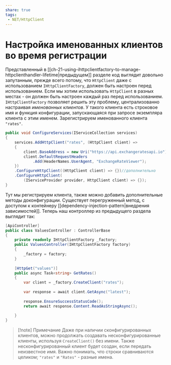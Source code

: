 ```yaml
---
share: true
tags:
 - NET/HttpClient
---
```

# Настройка именованных клиентов во время регистрации
Представленный в [[ch-21-using-ihttpclientfactory-to-manage-httpclienthandler-lifetime|предыдущем]] разделе код выглядит довольно запутанным, прежде всего потому, что `HttpClient` даже с использованием `IHttpClientFactory`, должен быть настроен перед использованием. Если мы хотим использовать `HttpClient` в разных местах - он должен быть настроен каждый раз перед использованием.
`IHttpClientFactory` позволяет решить эту проблему, централизованно настраивая *именованных клиентов*. У такого клиента есть строковое имя и функция конфигурации, запускающаяся при запросе экземпляра клиента с этим именем.
Зарегистрируем именованного клиента `"rates"`.
```csharp
public void ConfigureServices(IServiceCollection services)
{
	services.AddHttpClient("rates", (HttpClient client) =>
	{
		client.BaseAddress = new Uri("https://api.exchangeratesapi.io");
		client.DefaultRequestHeaders
			.Add(HeaderNames.UserAgent, "ExchangeRateViewer");
	})
	.ConfigureHttpClient((HttpClient client) => {})//дополнительно
	.ConfigureHttpClient(
		(IServiceProvider provider, HttpClient client) => {});
}
```
Тут мы регистрируем клиента, также можно добавить дополнительные методы доконфигурации. Существует перегруженный метод, с доступом к контейнеру [[dependency-injection-pattern|внедрения зависимостей]].
Теперь наш контроллер из предыдущего раздела выглядит так:
```csharp
[ApiController]
public class ValuesController : ControllerBase
{
	private readonly IHttpClientFactory _factory;
	public ValuesController(IHttpClientFactory factory)
	{
		_factory = factory;
	}
	
	[HttpGet("values")]
	public async Task<string> GetRates()
	{
		var client = _factory.CreateClient("rates");
		
		var response = await client.GetAsync("latest");
		
		response.EnsureSuccessStatusCode();
		return await response.Content.ReadAsStringAsync();
		
	}
}
```
> [!note] Примечание
> Даже при наличии сконфигурированных клиентов, можно продолжать создавать несконфигурированные клиенты, используя `CreateClient()` без имени. Также несконфигурированный клиент будет создан, если передать неизвестное имя. Важно понимать, что строки сравниваются целиком; `"rates"` и `"Rates"` - разные имена.

